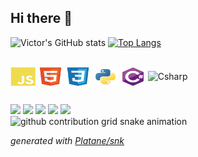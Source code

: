 ## Hi there 👋
![Victor's GitHub stats](https://github-readme-stats.vercel.app/api?username=VictorRojasHub&show_icons=true&theme=dracula)
[![Top Langs](https://github-readme-stats.vercel.app/api/top-langs/?username=VictorRojasHub&layout=donut&theme=dracula)](https://github.com/VictorRojasHub/github-readme-stats)
<div style="display: inline_block"><br>
  <img align="center" alt="JS" height="30" width="40" src="https://raw.githubusercontent.com/devicons/devicon/master/icons/javascript/javascript-plain.svg">
  <img align="center" alt="HTML5" height="30" width="40" src="https://raw.githubusercontent.com/devicons/devicon/master/icons/html5/html5-original.svg">
  <img align="center" alt="CSS" height="30" width="40" src="https://raw.githubusercontent.com/devicons/devicon/master/icons/css3/css3-original.svg">
  <img align="center" alt="Python" height="30" width="40" src="https://raw.githubusercontent.com/devicons/devicon/master/icons/python/python-original.svg">
  <img align="center" alt="Csharp" height="30" width="40" src="https://raw.githubusercontent.com/devicons/devicon/master/icons/csharp/csharp-original.svg">
  <img align="center" alt="Csharp" height="30" width="40" src="https://www.dockhunt.com/_next/image?url=https%3A%2F%2Fdockhunt-images.nyc3.cdn.digitaloceanspaces.com%2F907f145c-ed79-4114-b73e-fd8ef4ccab56&w=256&q=75">
</div>
  
  ##
 
<div> 
  <a href="https://www.youtube.com/@Literato_Games" target="_blank"><img src="https://img.shields.io/badge/YouTube-FF0000?style=for-the-badge&logo=youtube&logoColor=white" target="_blank"></a>
  <a href="https://www.instagram.com/vic7or77" target="_blank"><img src="https://img.shields.io/badge/-Instagram-%23E4405F?style=for-the-badge&logo=instagram&logoColor=white" target="_blank"></a>
 <a href="" target="_blank"><img src="https://img.shields.io/badge/Discord-7289DA?style=for-the-badge&logo=discord&logoColor=white" target="_blank"></a> 
  <a href = ""><img src="https://img.shields.io/badge/-Gmail-%23333?style=for-the-badge&logo=gmail&logoColor=white" target="_blank"></a>
  <a href="https://www.linkedin.com/in/victor-rojas-517666293/" target="_blank"><img src="https://img.shields.io/badge/-LinkedIn-%230077B5?style=for-the-badge&logo=linkedin&logoColor=white" target="_blank"></a> 


 
</div>

<picture>
  <source media="(prefers-color-scheme: dark)" srcset="https://raw.githubusercontent.com/VictorRojasHub/VictorRojasHub/output/github-contribution-grid-snake-dark.svg">
  <source media="(prefers-color-scheme: light)" srcset="https://raw.githubusercontent.com/VictorRojasHub/VictorRojasHub/output/github-contribution-grid-snake.svg">
  <img alt="github contribution grid snake animation" src="https://raw.githubusercontent.com/VictorRojasHub/VictorRojasHub/output/github-contribution-grid-snake.svg">
</picture>

_generated with [Platane/snk](https://github.com/Platane/snk)_
